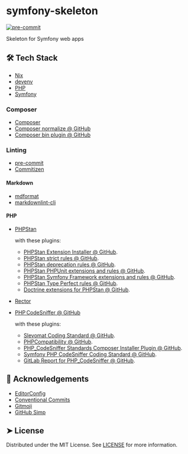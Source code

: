 # symfony-skeleton

[![pre-commit](https://img.shields.io/badge/pre--commit-enabled-brightgreen?logo=pre-commit)](https://github.com/pre-commit/pre-commit)

Skeleton for Symfony web apps

## 🛠️ Tech Stack

- [Nix](https://nixos.org/)
- [devenv](https://devenv.sh/)
- [PHP](https://www.php.net/)
- [Symfony](https://symfony.com/)

<!-- CSpell:ignore symfony devenv -->

### Composer

- [Composer](https://getcomposer.org/)
- [Composer normalize @ GitHub](https://github.com/ergebnis/composer-normalize)
- [Composer bin plugin @ GitHub](https://github.com/bamarni/composer-bin-plugin)

### Linting

- [pre-commit](https://pre-commit.com/)
- [Commitizen](https://commitizen-tools.github.io/commitizen/)

#### Markdown

- [mdformat](https://mdformat.readthedocs.io/en/stable/)
- [markdownlint-cli](https://github.com/igorshubovych/markdownlint-cli)

<!-- CSpell:ignore symfony devenv mdformat -->

#### PHP

- [PHPStan](https://phpstan.org/)

  with these plugins:

  - [PHPStan Extension Installer @ GitHub](https://github.com/phpstan/extension-installer).
  - [PHPStan strict rules @ GitHub](https://github.com/phpstan/phpstan-strict-rules).
  - [PHPStan deprecation rules @ GitHub](https://github.com/phpstan/phpstan-deprecation-rules).
  - [PHPStan PHPUnit extensions and rules @ GitHub](https://github.com/phpstan/phpstan-phpunit).
  - [PHPStan Symfony Framework extensions and rules @ GitHub](https://github.com/phpstan/phpstan-symfony).
  - [PHPStan Type Perfect rules @ GitHub](https://github.com/rectorphp/type-perfect/).
  - [Doctrine extensions for PHPStan @ GitHub](https://github.com/phpstan/phpstan-doctrine).

- [Rector](https://getrector.com/)

- [PHP CodeSniffer @ GitHub](https://github.com/PHPCSStandards/PHP_CodeSniffer)

  with these plugins:

  - [Slevomat Coding Standard @ GitHub](https://github.com/slevomat/coding-standard).
  - [PHPCompatibility @ GitHub](https://github.com/PHPCompatibility/PHPCompatibility).
  - [PHP_CodeSniffer Standards Composer Installer Plugin @ GitHub](https://github.com/PHPCSStandards/composer-installer).
  - [Symfony PHP CodeSniffer Coding Standard @ GitHub](https://github.com/djoos/Symfony-coding-standard).
  - [GitLab Report for PHP_CodeSniffer @ GitHub](https://github.com/micheh/phpcs-gitlab).

## 🙇 Acknowledgements

- [EditorConfig](https://editorconfig.org/)
- [Conventional Commits](https://www.conventionalcommits.org/en/v1.0.0/)
- [Gitmoji](https://gitmoji.dev/)
- [GitHub Simp](https://readmi.xyz/)

<!-- CSpell:ignore Gitmoji -->

## ➤ License

Distributed under the MIT License. See [LICENSE](LICENSE) for more information.
